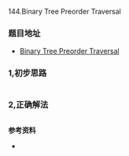144.Binary Tree Preorder Traversal

### 题目地址
- [Binary Tree Preorder Traversal](https://leetcode.com/problems/binary-tree-preorder-traversal/)

### 1,初步思路

```

```

### 2,正确解法

```

```

**参考资料**
- []()
